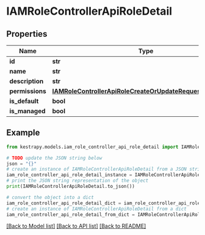 # IAMRoleControllerApiRoleDetail


## Properties

Name | Type | Description | Notes
------------ | ------------- | ------------- | -------------
**id** | **str** |  | 
**name** | **str** |  | 
**description** | **str** |  | 
**permissions** | [**IAMRoleControllerApiRoleCreateOrUpdateRequestPermissions**](IAMRoleControllerApiRoleCreateOrUpdateRequestPermissions.md) |  | 
**is_default** | **bool** |  | 
**is_managed** | **bool** |  | 

## Example

```python
from kestrapy.models.iam_role_controller_api_role_detail import IAMRoleControllerApiRoleDetail

# TODO update the JSON string below
json = "{}"
# create an instance of IAMRoleControllerApiRoleDetail from a JSON string
iam_role_controller_api_role_detail_instance = IAMRoleControllerApiRoleDetail.from_json(json)
# print the JSON string representation of the object
print(IAMRoleControllerApiRoleDetail.to_json())

# convert the object into a dict
iam_role_controller_api_role_detail_dict = iam_role_controller_api_role_detail_instance.to_dict()
# create an instance of IAMRoleControllerApiRoleDetail from a dict
iam_role_controller_api_role_detail_from_dict = IAMRoleControllerApiRoleDetail.from_dict(iam_role_controller_api_role_detail_dict)
```
[[Back to Model list]](../README.md#documentation-for-models) [[Back to API list]](../README.md#documentation-for-api-endpoints) [[Back to README]](../README.md)


